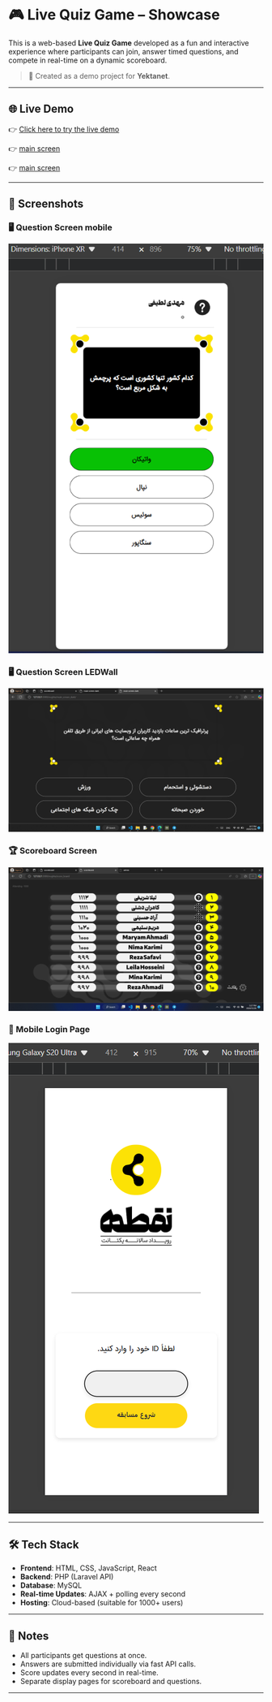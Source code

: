 # 🎮 Live Quiz Game – Showcase

This is a web-based **Live Quiz Game** developed as a fun and interactive experience where participants can join, answer timed questions, and compete in real-time on a dynamic scoreboard.

> 🧪 Created as a demo project for **Yektanet**.

---

## 🌐 Live Demo

👉 [Click here to try the live demo](https://yektanetgame.mml-dev.ir/noghte/user/)

👉 [main screen](https://yektanetgame.mml-dev.ir/noghte/user/)

👉 [main screen](https://yektanetgame.mml-dev.ir/noghte/user/)

---

## 📸 Screenshots

### 🖥️ Question Screen mobile
![Question Screenshot](screenshots/question.png)

### 🖥️ Question Screen LEDWall
![Question Screenshot](screenshots/question_LED.png)

### 🏆 Scoreboard Screen
![Scoreboard Screenshot](screenshots/scoreboard.png)

### 📱 Mobile Login Page
![Login Screenshot](screenshots/login.png)


---

## 🛠️ Tech Stack

- **Frontend**: HTML, CSS, JavaScript, React
- **Backend**: PHP (Laravel API)
- **Database**: MySQL
- **Real-time Updates**: AJAX + polling every second
- **Hosting**: Cloud-based (suitable for 1000+ users)

---

## 📌 Notes

- All participants get questions at once.
- Answers are submitted individually via fast API calls.
- Score updates every second in real-time.
- Separate display pages for scoreboard and questions.

---

